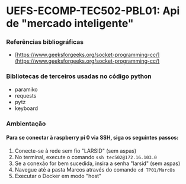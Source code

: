 # UEFS-ECOMP-TEC502-PBL01: Api de "mercado inteligente"

### **Referências bibliográficas**

- [https://www.geeksforgeeks.org/socket-programming-cc/](https://www.geeksforgeeks.org/socket-programming-cc/)

### **Bibliotecas de terceiros usadas no código python**

- paramiko
- requests
- pytz
- keyboard

### **Ambientação**

#### Para se conectar à raspberry pi 0 via SSH, siga os seguintes passos:

1.  Conecte-se à rede sem fio "LARSID" (sem aspas)
2.  No terminal, execute o comando `ssh tec502@172.16.103.0`
3.  Se a conexão for bem sucedida, insira a senha "larsid" (sem aspas)
4.  Navegue até a pasta Marcos através do comando `cd TP01/MarcOs`
5.  Executar o Docker em modo "host"
